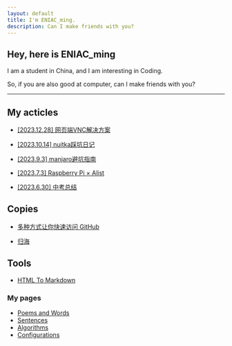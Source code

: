 ```yaml
---
layout: default
title: I'm ENIAC_ming.
description: Can I make friends with you?
---
```


## Hey, here is ENIAC_ming

I am a student in China, and I am interesting in Coding.

So, if you are also good at computer, can I make friends with you?

- - -

## My acticles

- [[2023.12.28] 网页端VNC解决方案](./pages/vnc_solution.html)

- [[2023.10.14] nuitka踩坑日记](./pages/nuitka.html)

- [[2023.9.3] manjaro避坑指南](./pages/manjaro_guide.html)

- [[2023.7.3] Raspberry Pi × Alist](./pages/raspi_alist.html)

- [[2023.6.30] 中考总结](./pages/exam_summary.html)

## Copies

- [多种方式让你快速访问 GitHub](./copies/多种方式让你快速访问%20GitHub.html)

- [归海](./copies/归海.html)

## Tools

- [HTML To Markdown](/tools/html_to_md/)

### My pages

- [Poems and Words](./pages/poems%26words.html)
- [Sentences](./pages/sentences.html)
- [Algorithms](/algorithms/index.html)
- [Configurations](./pages/configurations.html)
